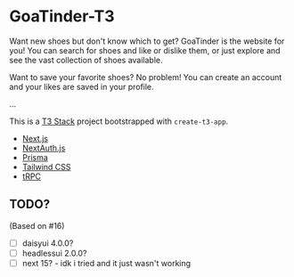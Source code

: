 # GoaTinder-T3

Want new shoes but don't know which to get? GoaTinder is the website for you! You can search for shoes and like or dislike them, or just explore and see the vast collection of shoes available.

Want to save your favorite shoes? No problem! You can create an account and your likes are saved in your profile.

...

This is a [T3 Stack](https://create.t3.gg/) project bootstrapped with `create-t3-app`.

- [Next.js](https://nextjs.org)
- [NextAuth.js](https://next-auth.js.org)
- [Prisma](https://prisma.io)
- [Tailwind CSS](https://tailwindcss.com)
- [tRPC](https://trpc.io)

## TODO?

(Based on #16)
- [ ] daisyui 4.0.0?
- [ ] headlessui 2.0.0?
- [ ] next 15? - idk i tried and it just wasn't working
